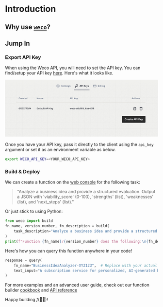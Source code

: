 # Introduction

## Why use [`weco`](../index.md)?

## Jump In

### Export API Key

When using the Weco API, you will need to set the API key. You can find/setup your API key [here](https://www.aifunction.com/account/api-keys). Here's what it looks like.

![alt text](../assets/api_keys.png)

Once you have your API key, pass it directly to the client using the `api_key` argument or set it as an environment variable as below.
```bash
export WECO_API_KEY=<YOUR_WECO_API_KEY>
```

### Build & Deploy

We can create a function on the [web console](https://www.aifunction.com) for the following task:
> "Analyze a business idea and provide a structured evaluation. Output a JSON with 'viability_score' (0-100), 'strengths' (list), 'weaknesses' (list), and 'next_steps' (list)."

Or just stick to using Python:
```python
from weco import build
fn_name, version_number, fn_description = build(
    task_description="Analyze a business idea and provide a structured evaluation. Output a JSON with 'viability_score' (0-100), 'strengths' (list), 'weaknesses' (list), and 'next_steps' (list).",
)
print(f"Function {fn_name}/{version_number} does the following:\n{fn_description}")
```

Here's how you can query this function anywhere in your code!
```python
response = query(
    fn_name="BusinessIdeaAnalyzer-XYZ123",  # Replace with your actual function name
    text_input="A subscription service for personalized, AI-generated bedtime stories for children."
)
```
For more examples and an advanced user guide, check out our function builder [cookbook](../cookbook/cookbook.md) and [API reference](../api/api.md)

Happy building $f$(👷‍♂️)!
